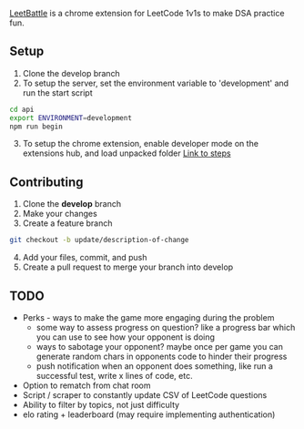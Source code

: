 [LeetBattle](https://chromewebstore.google.com/detail/leetbattle/kidgeaockeleejmeogfcaodagaigllkp?hl=en "LeetBattle") is a chrome extension for LeetCode 1v1s to make DSA practice fun.

## Setup
1. Clone the develop branch
2. To setup the server, set the environment variable to 'development' and run the start script
```bash
cd api
export ENVIRONMENT=development
npm run begin
```
3. To setup the chrome extension, enable developer mode on the extensions hub, and load unpacked folder
[Link to steps](https://youtu.be/WC4KnbfMS9w "STEPS")

## Contributing
1. Clone the **develop** branch
2. Make your changes
3. Create a feature branch
```bash
git checkout -b update/description-of-change
```
4. Add your files, commit, and push
5. Create a pull request to merge your branch into develop

## TODO
- Perks - ways to make the game more engaging during the problem
	- some way to assess progress on question? like a progress bar which you can use to see how your opponent is doing
	- ways to sabotage your opponent? maybe once per game you can generate random chars in opponents code to hinder their progress
	- push notification when an opponent does something, like run a successful test, write x lines of code, etc.
- Option to rematch from chat room
- Script / scraper to constantly update CSV of LeetCode questions
- Ability to filter by topics, not just difficulty
- elo rating + leaderboard (may require implementing authentication)
